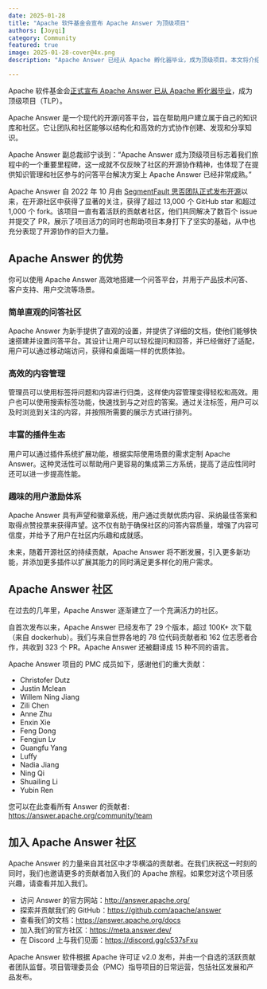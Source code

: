 ```yaml
---
date: 2025-01-28
title: "Apache 软件基金会宣布 Apache Answer 为顶级项目"
authors: [Joyqi]
category: Community
featured: true
image: 2025-01-28-cover@4x.png
description: "Apache Answer 已经从 Apache 孵化器毕业，成为顶级项目。本文将介绍该项目及其未来计划。"

---
```


Apache 软件基金会[正式宣布 Apache Answer 已从 Apache 孵化器毕业](https://news.apache.org/foundation/entry/the-apache-software-foundation-announces-new-top-level-projects)，成为顶级项目（TLP）。

Apache Answer 是一个现代的开源问答平台，旨在帮助用户建立属于自己的知识库和社区。它让团队和社区能够以结构化和高效的方式协作创建、发现和分享知识。

Apache Answer 副总裁祁宁谈到：“Apache Answer 成为顶级项目标志着我们旅程中的一个重要里程碑，这一成就不仅反映了社区的开源协作精神，也体现了在提供知识管理和社区参与的问答平台解决方案上 Apache Answer 已经非常成熟。”

Apache Answer 自 2022 年 10 月由 [SegmentFault 思否团队正式发布开源](https://segmentfault.com/a/1190000042672978)以来，在开源社区中获得了显著的关注，获得了超过 13,000 个 GitHub star 和超过 1,000 个 fork。该项目一直有着活跃的贡献者社区，他们共同解决了数百个 issue 并提交了 PR，展示了项目活力的同时也帮助项目本身打下了坚实的基础，从中也充分表现了开源协作的巨大力量。

## Apache Answer 的优势

你可以使用 Apache Answer 高效地搭建一个问答平台，并用于产品技术问答、客户支持、用户交流等场景。

### 简单直观的问答社区

Apache Answer 为新手提供了直观的设置，并提供了详细的文档，使他们能够快速搭建并设置问答平台。其设计让用户可以轻松提问和回答，并已经做好了适配，用户可以通过移动端访问，获得和桌面端一样的优质体验。

### 高效的内容管理

管理员可以使用标签将问题和内容进行归类，这样使内容管理变得轻松和高效。用户也可以使用搜索标签功能，快速找到与之对应的答案。通过关注标签，用户可以及时浏览到关注的内容，并按照所需要的展示方式进行排列。

### 丰富的插件生态

用户可以通过插件系统扩展功能，根据实际使用场景的需求定制 Apache Answer。这种灵活性可以帮助用户更容易的集成第三方系统，提高了适应性同时还可以进一步提高性能。

### 趣味的用户激励体系

Apache Answer 具有声望和徽章系统，用户通过贡献优质内容、采纳最佳答案和取得点赞投票来获得声望。这不仅有助于确保社区的问答内容质量，增强了内容可信度，并给予了用户在社区内乐趣和成就感。

未来，随着开源社区的持续贡献，Apache Answer 将不断发展，引入更多新功能，并添加更多插件以扩展其能力的同时满足更多样化的用户需求。

## Apache Answer 社区

在过去的几年里，Apache Answer 逐渐建立了一个充满活力的社区。

自首次发布以来，Apache Answer 已经发布了 29 个版本，超过 100K+ 次下载（来自 dockerhub）。我们与来自世界各地的 78 位代码贡献者和 162 位志愿者合作，共收到 323 个 PR。Apache Answer 还被翻译成 15 种不同的语言。

Apache Answer 项目的 PMC 成员如下，感谢他们的重大贡献：

- Christofer Dutz
- Justin Mclean
- Willem Ning Jiang
- Zili Chen
- Anne Zhu
- Enxin Xie
- Feng Dong
- Fengjun Lv
- Guangfu Yang
- Luffy
- Nadia Jiang
- Ning Qi
- Shuailing Li
- Yubin Ren

您可以在此查看所有 Answer 的贡献者: https://answer.apache.org/community/team

## 加入 Apache Answer 社区

Apache Answer 的力量来自其社区中才华横溢的贡献者。在我们庆祝这一时刻的同时，我们也邀请更多的贡献者加入我们的 Apache 旅程。如果您对这个项目感兴趣，请查看并加入我们。

- 访问 Answer 的官方网站：http://answer.apache.org/
- 探索并贡献我们的 GitHub：https://github.com/apache/answer
- 查看我们的文档：https://answer.apache.org/docs
- 加入我们的官方社区：https://meta.answer.dev/
- 在 Discord 上与我们见面：https://discord.gg/c537sFxu

Apache Answer 软件根据 Apache 许可证 v2.0 发布，并由一个自选的活跃贡献者团队监督。项目管理委员会（PMC）指导项目的日常运营，包括社区发展和产品发布。